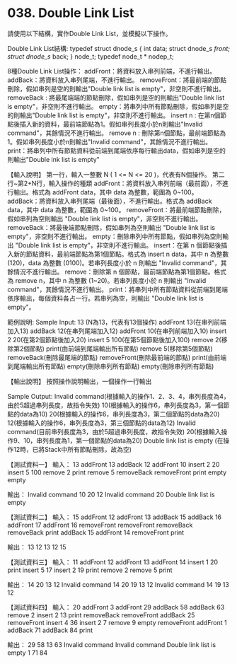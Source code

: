 # 038. Double Link List

請使用以下結構，實作Double Link List，並模擬以下操作。

Double Link List結構:
typedef struct dnode_s {
int data;
struct dnode_s *front;
struct dnode_s* back;
} node_t;
typedef node_t * nodep_t;

8種Double Link List操作：
addFront：將資料放入串列前端，不進行輸出。
addBack：將資料放入串列尾端，不進行輸出。
removeFront：將最前端的節點刪除，假如串列是空的則輸出"Double link list is empty"，非空則不進行輸出。
removeBack : 將最尾端端的節點刪除，假如串列是空的則輸出"Double link list is empty"，非空則不進行輸出。
empty：將串列中所有節點刪除，假如串列是空的則輸出"Double link list is empty"，非空則不進行輸出。
insert n : 在第n個節點後插入新的資料，最前端節點為1。假如串列長度小於n則輸出"Invalid command"，其餘情況不進行輸出。
remove n : 刪除第n個節點，最前端節點為1。假如串列長度小於n則輸出"Invalid command"，其餘情況不進行輸出。
print：將串列中所有節點資料從前端到尾端依序每行輸出data，假如串列是空的則輸出"Double ink list is empty"

【輸入說明】
第一行，輸入一整數 N ( 1 <= N <= 20 )，代表有N個操作。
第二行~第2+N行，輸入操作的種類
addFront：將資料放入串列前端（最前面），不進行輸出。格式為 addFront data，其中 data 為整數，範圍為 0~100。
addBack：將資料放入串列尾端（最後面），不進行輸出。格式為 addBack data，其中 data 為整數，範圍為 0~100。
removeFront：將最前端節點刪除，假如串列為空則輸出 "Double link list is empty"，非空則不進行輸出。
removeBack：將最後端節點刪除，假如串列為空則輸出 "Double link list is empty"，非空則不進行輸出。
empty：刪除串列中所有節點，假如串列為空則輸出 "Double link list is empty"，非空則不進行輸出。
insert：在第 n 個節點後插入新的節點資料，最前端節點為第1個節點。格式為 insert n data，其中 n 為整數 (120)，data 為整數 (0100)。若串列長度小於 n 則輸出 "Invalid command"，其餘情況不進行輸出。
remove：刪除第 n 個節點，最前端節點為第1個節點。格式為 remove n，其中 n 為整數 (1~20)。若串列長度小於 n 則輸出 "Invalid command"，其餘情況不進行輸出。
print：將串列中所有節點資料從前端到尾端依序輸出，每個資料各占一行。若串列為空，則輸出 "Double link list is empty"。

範例說明:
Sample Input:
13 (N為13，代表有13個操作)
addFront 13(在串列前端加入13)
addBack 12(在串列尾端加入12)
addFront 10(在串列前端加入10)
insert 2 20(在第2個節點後加入20)
insert 5 100(在第5個節點後加入100)
remove 2(移除第2個節點)
print(由前端到尾端輸出所有節點)
remove 5(移除第5個節點)
removeBack(刪除最尾端的節點)
removeFront(刪除最前端的節點)
print(由前端到尾端輸出所有節點)
empty(刪除串列所有節點)
empty(刪除串列所有節點)

【輸出說明】
按照操作說明輸出，一個操作一行輸出

Sample Output:
Invalid command(根據輸入的操作1、2、3、4，串列長度為4，由於5超過串列長度，故指令失效)
10(根據輸入的操作6，串列長度為3，第一個節點的data為10)
20(根據輸入的操作6，串列長度為3，第二個節點的data為20)
12(根據輸入的操作6，串列長度為3，第三個節點的data為12)
Invalid command(目前串列長度為3，由於5超過串列長度，故指令失效)
20(根據輸入操作9、10，串列長度為1，第一個節點的data為20)
Double link list is empty (在操作12時，已將Stack中所有節點刪除，故為空)

【測試資料一】
輸入：
13
addFront 13
addBack 12
addFront 10
insert 2 20
insert 5 100
remove 2
print
remove 5
removeBack
removeFront
print
empty
empty

輸出：
Invalid command
10
20
12
Invalid command
20
Double link list is empty

【測試資料二】
輸入：
15
addFront 12
addFront 13
addBack 15
addBack 16
addFront 17
addFront 16
removeFront
removeFront
removeBack
removeBack
print
addBack 15
addFront 14
removeFront
print

輸出：
13
12
13
12
15

【測試資料三】
輸入：
11
addFront 12
addFront 13
addFront 14
insert 1 20
print
insert 5 17
insert 2 19
print
remove 2
remove 5
print

輸出：
14
20
13
12
Invalid command
14
20
19
13
12
Invalid command
14
19
13
12

【測試資料四】
輸入：
20
addFront 3
addFront 29
addBack 58
addBack 63
remove 2
insert 2 13
print
removeBack
removeFront
addBack 25
removeFront
insert 4 36
insert 2 7
remove 9
empty
removeFront
addFront 1
addBack 71
addBack 84
print

輸出：
29
58
13
63
Invalid command
Invalid command
Double link list is empty
1
71
84

